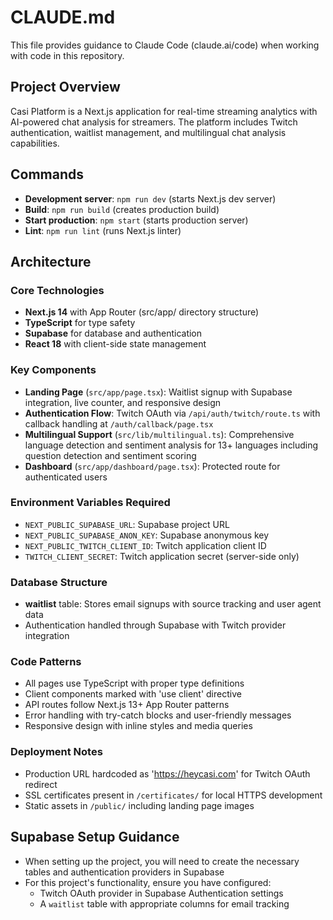# CLAUDE.md

This file provides guidance to Claude Code (claude.ai/code) when working with code in this repository.

## Project Overview

Casi Platform is a Next.js application for real-time streaming analytics with AI-powered chat analysis for streamers. The platform includes Twitch authentication, waitlist management, and multilingual chat analysis capabilities.

## Commands

- **Development server**: `npm run dev` (starts Next.js dev server)
- **Build**: `npm run build` (creates production build)
- **Start production**: `npm start` (starts production server)
- **Lint**: `npm run lint` (runs Next.js linter)

## Architecture

### Core Technologies
- **Next.js 14** with App Router (src/app/ directory structure)
- **TypeScript** for type safety
- **Supabase** for database and authentication
- **React 18** with client-side state management

### Key Components
- **Landing Page** (`src/app/page.tsx`): Waitlist signup with Supabase integration, live counter, and responsive design
- **Authentication Flow**: Twitch OAuth via `/api/auth/twitch/route.ts` with callback handling at `/auth/callback/page.tsx`
- **Multilingual Support** (`src/lib/multilingual.ts`): Comprehensive language detection and sentiment analysis for 13+ languages including question detection and sentiment scoring
- **Dashboard** (`src/app/dashboard/page.tsx`): Protected route for authenticated users

### Environment Variables Required
- `NEXT_PUBLIC_SUPABASE_URL`: Supabase project URL
- `NEXT_PUBLIC_SUPABASE_ANON_KEY`: Supabase anonymous key
- `NEXT_PUBLIC_TWITCH_CLIENT_ID`: Twitch application client ID
- `TWITCH_CLIENT_SECRET`: Twitch application secret (server-side only)

### Database Structure
- **waitlist** table: Stores email signups with source tracking and user agent data
- Authentication handled through Supabase with Twitch provider integration

### Code Patterns
- All pages use TypeScript with proper type definitions
- Client components marked with 'use client' directive
- API routes follow Next.js 13+ App Router patterns
- Error handling with try-catch blocks and user-friendly messages
- Responsive design with inline styles and media queries

### Deployment Notes
- Production URL hardcoded as 'https://heycasi.com' for Twitch OAuth redirect
- SSL certificates present in `/certificates/` for local HTTPS development
- Static assets in `/public/` including landing page images

## Supabase Setup Guidance

- When setting up the project, you will need to create the necessary tables and authentication providers in Supabase
- For this project's functionality, ensure you have configured:
  - Twitch OAuth provider in Supabase Authentication settings
  - A `waitlist` table with appropriate columns for email tracking